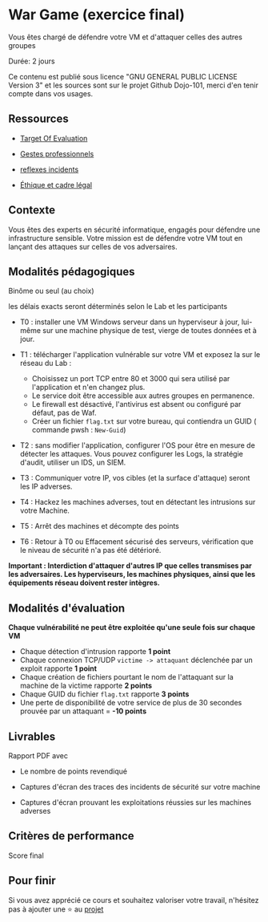# War Game (exercice final)

Vous êtes chargé de défendre votre VM et d'attaquer celles des autres groupes

Durée: 2 jours 

Ce contenu est publié sous licence "GNU GENERAL PUBLIC LICENSE Version 3" et les sources sont sur le projet Github Dojo-101, merci d'en tenir compte dans vos usages.

## Ressources

* [Target Of Evaluation](https://github.com/Aif4thah/VulnerableLightApp)

* [Gestes professionnels](https://github.com/Aif4thah/Dojo-101)

* [reflexes incidents](https://www.cert.ssi.gouv.fr/les-bons-reflexes-en-cas-dintrusion-sur-un-systeme-dinformation/)

* [Éthique et cadre légal](https://github.com/Aif4thah/Dojo-101/blob/main/CODE_OF_CONDUCT.md)


## Contexte

Vous êtes des experts en sécurité informatique, engagés pour défendre une infrastructure sensible. 
Votre mission est de défendre votre VM tout en lançant des attaques sur celles de vos adversaires. 


## Modalités pédagogiques

Binôme ou seul (au choix)

les délais exacts seront déterminés selon le Lab et les participants

* T0 : installer une VM Windows serveur dans un hyperviseur à jour, lui-même sur une machine physique de test, vierge de toutes données et à jour.

* T1 : télécharger l'application vulnérable sur votre VM et exposez la sur le réseau du Lab : 
    * Choisissez un port TCP entre 80 et 3000 qui sera utilisé par l'application et n'en changez plus.
    * Le service doit être accessible aux autres groupes en permanence.
    * Le firewall est désactivé, l'antivirus est absent ou configuré par défaut, pas de Waf.
    * Créer un fichier `flag.txt` sur votre bureau, qui contiendra un GUID ( commande pwsh : `New-Guid`)

* T2 : sans modifier l'application, configurer l'OS pour être en mesure de détecter les attaques. Vous pouvez configurer les Logs, la stratégie d'audit, utiliser un IDS, un SIEM.

* T3 : Communiquer votre IP, vos cibles (et la surface d'attaque) seront les IP adverses.

* T4 : Hackez les machines adverses, tout en détectant les intrusions sur votre Machine. 

* T5 : Arrêt des machines et décompte des points

* T6 : Retour à T0 ou Effacement sécurisé des serveurs, vérification que le niveau de sécurité n'a pas été détérioré.

**Important : Interdiction d'attaquer d'autres IP que celles transmises par les adversaires. Les hyperviseurs, les machines physiques, ainsi que les équipements réseau doivent rester intègres.**


## Modalités d'évaluation

**Chaque vulnérabilité ne peut être exploitée qu'une seule fois sur chaque VM**

* Chaque détection d'intrusion rapporte **1 point**
* Chaque connexion TCP/UDP `victime -> attaquant` déclenchée par un exploit rapporte **1 point**
* Chaque création de fichiers pourtant le nom de l'attaquant sur la machine de la victime rapporte **2 points**
* Chaque GUID du fichier `flag.txt` rapporte **3 points**
* Une perte de disponibilité de votre service de plus de 30 secondes prouvée par un attaquant = **-10 points**



## Livrables

Rapport PDF avec

* Le nombre de points revendiqué

* Captures d'écran des traces des incidents de sécurité sur votre machine

* Captures d'écran prouvant les exploitations réussies sur les machines adverses



## Critères de performance

Score final

## Pour finir

Si vous avez apprécié ce cours et souhaitez valoriser votre travail, n'hésitez pas à ajouter une ⭐ au [projet](https://github.com/Aif4thah/Dojo-101)
